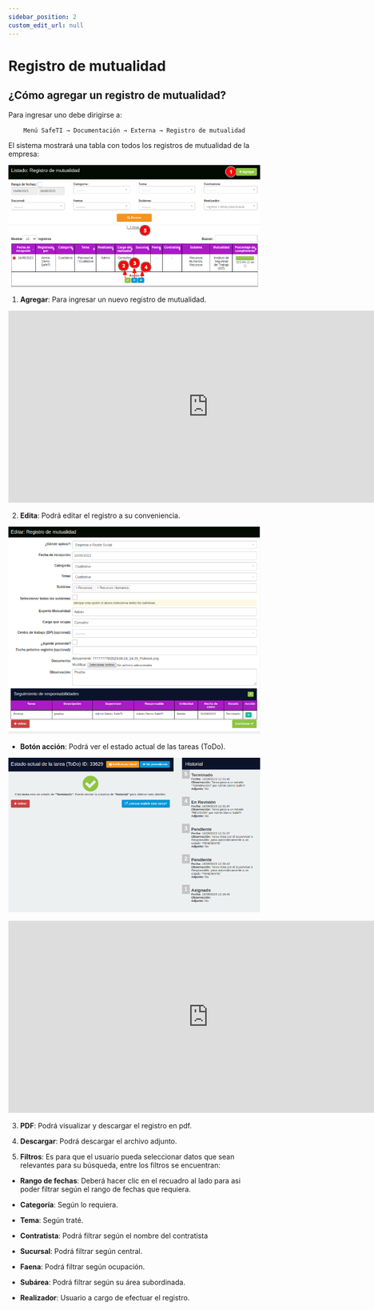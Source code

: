 ```yaml
---
sidebar_position: 2
custom_edit_url: null
---
```

# Registro de mutualidad
## ¿Cómo agregar un registro de mutualidad?
Para ingresar uno debe dirigirse a:

<div align="center">

```bash
Menú SafeTI → Documentación → Externa → Registro de mutualidad
```
</div>

El sistema mostrará una tabla con todos los registros de mutualidad de la empresa:

<div align="center">

![inicio](/img/img_manual/img_documentacion/2023-08-16_12-44.png)
</div>
  

1. **Agregar**: Para ingresar un nuevo registro de mutualidad.

<div align="center">

<iframe width="800" height="384" src="https://www.youtube.com/embed/K89vAT3daaU" title="YouTube video player" frameborder="0" allow="accelerometer; autoplay; clipboard-write; encrypted-media; gyroscope; picture-in-picture; web-share" allowfullscreen></iframe>

</div>

2. **Edita**: Podrá editar el registro a su conveniencia.

<div align="center">

![inicio](/img/img_manual/img_documentacion/2023-08-16_12-46.png)

</div>

* **Botón acción**: Podrá ver el estado actual de las tareas (ToDo).

<div align="center">

![inicio](/img/img_manual/img_documentacion/2023-08-16_12-48.png)

</div>


<div align="center">

<iframe width="800" height="384" src="https://www.youtube.com/embed/kFDbj2gvDQc" title="YouTube video player" frameborder="0" allow="accelerometer; autoplay; clipboard-write; encrypted-media; gyroscope; picture-in-picture; web-share" allowfullscreen></iframe>

</div>


3. **PDF**: Podrá visualizar y descargar el registro en pdf.

4. **Descargar**: Podrá descargar el archivo adjunto.

5. **Filtros**: Es para que el usuario pueda seleccionar datos que sean relevantes para su búsqueda, entre los filtros se encuentran:

* **Rango de fechas**: Deberá hacer clic en el recuadro al lado para asi poder filtrar según el rango de fechas que requiera.

* **Categoría**: Según lo requiera.

* **Tema**: Según traté.

* **Contratista**: Podrá filtrar según el nombre del contratista

* **Sucursal**: Podrá filtrar según central.

* **Faena**: Podrá filtrar según ocupación.

* **Subárea**: Podrá filtrar según su área subordinada.

* **Realizador**: Usuario a cargo de efectuar el registro.